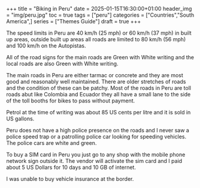 +++
title = "Biking in Peru"
date = 2025-01-15T16:30:00+01:00
header_img = "img/peru.jpg"
toc = true
tags = ["peru"]
categories = ["Countries","South America",]
series = ["Themes Guide"]
draft = true
+++

The speed limits in Peru are 40 km/h (25 mph) or 60 km/h (37 mph) in built up areas, outside built up areas all roads are limited to 80 km/h (56 mph) and 100 km/h on the Autopistas.

All of the road signs for the main roads are Green with White writing and the local roads are also Green with White writing. 

The main roads in Peru are either tarmac or concrete and they are most good and reasonably well maintained. There are older stretches of roads and the condition of these can be patchy. Most of the roads in Peru are toll roads abut like Colombia and Ecuador they all have a small lane to the side of the toll booths for bikes to pass without payment.

Petrol at the time of writing was about 85 US cents per litre and it is sold in US gallons.

Peru does not have a high police presence on the roads and I never saw a police speed trap or a patrolling police car looking for speeding vehicles. The police cars are white and green.

To buy a SIM card in Peru you just go to any shop with the mobile phone network sign outside it. The vendor will activate the sim card and I paid about 5 US Dollars for 10 days and 10 GB of internet.

I was unable to buy vehicle insurance at the border.